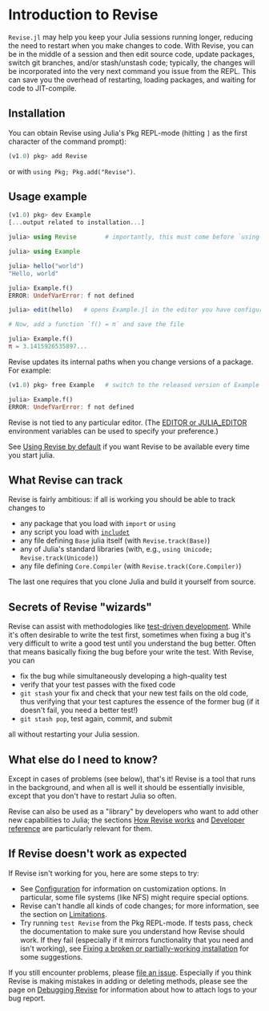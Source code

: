 # Introduction to Revise

`Revise.jl` may help you keep your Julia sessions running longer, reducing the
need to restart when you make changes to code.
With Revise, you can be in the middle of a session and then edit source code,
update packages, switch git branches, and/or stash/unstash code;
typically, the changes will be incorporated into the very next command you issue from the REPL.
This can save you the overhead of restarting, loading packages, and waiting for code to JIT-compile.

## Installation

You can obtain Revise using Julia's Pkg REPL-mode (hitting `]` as the first character of the command prompt):

```julia
(v1.0) pkg> add Revise
```

or with `using Pkg; Pkg.add("Revise")`.

## Usage example

```julia
(v1.0) pkg> dev Example
[...output related to installation...]

julia> using Revise        # importantly, this must come before `using Example`

julia> using Example

julia> hello("world")
"Hello, world"

julia> Example.f()
ERROR: UndefVarError: f not defined

julia> edit(hello)   # opens Example.jl in the editor you have configured

# Now, add a function `f() = π` and save the file

julia> Example.f()
π = 3.1415926535897...
```

Revise updates its internal paths when you change versions of a package. For example:

```julia
(v1.0) pkg> free Example   # switch to the released version of Example

julia> Example.f()
ERROR: UndefVarError: f not defined
```

Revise is not tied to any particular editor.
(The [EDITOR or JULIA_EDITOR](https://docs.julialang.org/en/latest/stdlib/InteractiveUtils/#InteractiveUtils.edit-Tuple{AbstractString,Integer}) environment variables can be used to specify your preference.)

See [Using Revise by default](@ref) if you want Revise to be available every time you
start julia.

## What Revise can track

Revise is fairly ambitious: if all is working you should be able to track changes to

- any package that you load with `import` or `using`
- any script you load with [`includet`](@ref)
- any file defining `Base` julia itself (with `Revise.track(Base)`)
- any of Julia's standard libraries (with, e.g., `using Unicode; Revise.track(Unicode)`)
- any file defining `Core.Compiler` (with `Revise.track(Core.Compiler)`)

The last one requires that you clone Julia and build it yourself from source.

## Secrets of Revise "wizards"

Revise can assist with methodologies like
[test-driven development](https://en.wikipedia.org/wiki/Test-driven_development).
While it's often desirable to write the test first, sometimes when fixing a bug
it's very difficult to write a good test until you understand the bug better.
Often that means basically fixing the bug before your write the test.
With Revise, you can

- fix the bug while simultaneously developing a high-quality test
- verify that your test passes with the fixed code
- `git stash` your fix and check that your new test fails on the old code,
  thus verifying that your test captures the essence of the former bug (if it doesn't fail,
  you need a better test!)
- `git stash pop`, test again, commit, and submit

all without restarting your Julia session.

## What else do I need to know?

Except in cases of problems (see below), that's it!
Revise is a tool that runs in the background, and when all is well it should be
essentially invisible, except that you don't have to restart Julia so often.

Revise can also be used as a "library" by developers who want to add other new capabilities
to Julia; the sections [How Revise works](@ref) and [Developer reference](@ref) are
particularly relevant for them.

## If Revise doesn't work as expected

If Revise isn't working for you, here are some steps to try:

- See [Configuration](@ref) for information on customization options.
  In particular, some file systems (like NFS) might require special options.
- Revise can't handle all kinds of code changes; for more information,
  see the section on [Limitations](@ref).
- Try running `test Revise` from the Pkg REPL-mode.
  If tests pass, check the documentation to make sure you understand how Revise should work.
  If they fail (especially if it mirrors functionality that you need and isn't working), see
  [Fixing a broken or partially-working installation](@ref) for some suggestions.

If you still encounter problems, please [file an issue](https://github.com/timholy/Revise.jl/issues).
Especially if you think Revise is making mistakes in adding or deleting methods, please
see the page on [Debugging Revise](@ref) for information about how to attach logs
to your bug report.
